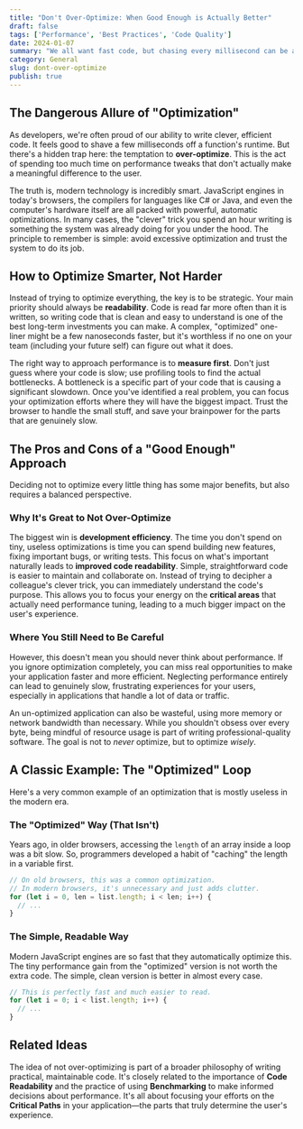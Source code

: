 ```yaml
---
title: "Don't Over-Optimize: When Good Enough is Actually Better"
draft: false
tags: ['Performance', 'Best Practices', 'Code Quality']
date: 2024-01-07
summary: "We all want fast code, but chasing every millisecond can be a waste of time. Let's explore why over-optimizing can hurt your project and how to focus on what really matters."
category: General
slug: dont-over-optimize
publish: true
---
```


## The Dangerous Allure of "Optimization"

As developers, we're often proud of our ability to write clever, efficient code. It feels good to shave a few milliseconds off a function's runtime. But there's a hidden trap here: the temptation to **over-optimize**. This is the act of spending too much time on performance tweaks that don't actually make a meaningful difference to the user.

The truth is, modern technology is incredibly smart. JavaScript engines in today's browsers, the compilers for languages like C# or Java, and even the computer's hardware itself are all packed with powerful, automatic optimizations. In many cases, the "clever" trick you spend an hour writing is something the system was already doing for you under the hood. The principle to remember is simple: avoid excessive optimization and trust the system to do its job.

## How to Optimize Smarter, Not Harder

Instead of trying to optimize everything, the key is to be strategic. Your main priority should always be **readability**. Code is read far more often than it is written, so writing code that is clean and easy to understand is one of the best long-term investments you can make. A complex, "optimized" one-liner might be a few nanoseconds faster, but it's worthless if no one on your team (including your future self) can figure out what it does.

The right way to approach performance is to **measure first**. Don't just guess where your code is slow; use profiling tools to find the actual bottlenecks. A bottleneck is a specific part of your code that is causing a significant slowdown. Once you've identified a real problem, you can focus your optimization efforts where they will have the biggest impact. Trust the browser to handle the small stuff, and save your brainpower for the parts that are genuinely slow.

## The Pros and Cons of a "Good Enough" Approach

Deciding not to optimize every little thing has some major benefits, but also requires a balanced perspective.

### Why It's Great to Not Over-Optimize

The biggest win is **development efficiency**. The time you don't spend on tiny, useless optimizations is time you can spend building new features, fixing important bugs, or writing tests. This focus on what's important naturally leads to **improved code readability**. Simple, straightforward code is easier to maintain and collaborate on. Instead of trying to decipher a colleague's clever trick, you can immediately understand the code's purpose. This allows you to focus your energy on the **critical areas** that actually need performance tuning, leading to a much bigger impact on the user's experience.

### Where You Still Need to Be Careful

However, this doesn't mean you should never think about performance. If you ignore optimization completely, you can miss real opportunities to make your application faster and more efficient. Neglecting performance entirely can lead to genuinely slow, frustrating experiences for your users, especially in applications that handle a lot of data or traffic.

An un-optimized application can also be wasteful, using more memory or network bandwidth than necessary. While you shouldn't obsess over every byte, being mindful of resource usage is part of writing professional-quality software. The goal is not to _never_ optimize, but to optimize _wisely_.

## A Classic Example: The "Optimized" Loop

Here's a very common example of an optimization that is mostly useless in the modern era.

### The "Optimized" Way (That Isn't)

Years ago, in older browsers, accessing the `length` of an array inside a loop was a bit slow. So, programmers developed a habit of "caching" the length in a variable first.

```typescript
// On old browsers, this was a common optimization.
// In modern browsers, it's unnecessary and just adds clutter.
for (let i = 0, len = list.length; i < len; i++) {
  // ...
}
```

### The Simple, Readable Way

Modern JavaScript engines are so fast that they automatically optimize this. The tiny performance gain from the "optimized" version is not worth the extra code. The simple, clean version is better in almost every case.

```typescript
// This is perfectly fast and much easier to read.
for (let i = 0; i < list.length; i++) {
  // ...
}
```

## Related Ideas

The idea of not over-optimizing is part of a broader philosophy of writing practical, maintainable code. It's closely related to the importance of **Code Readability** and the practice of using **Benchmarking** to make informed decisions about performance. It's all about focusing your efforts on the **Critical Paths** in your application—the parts that truly determine the user's experience.
